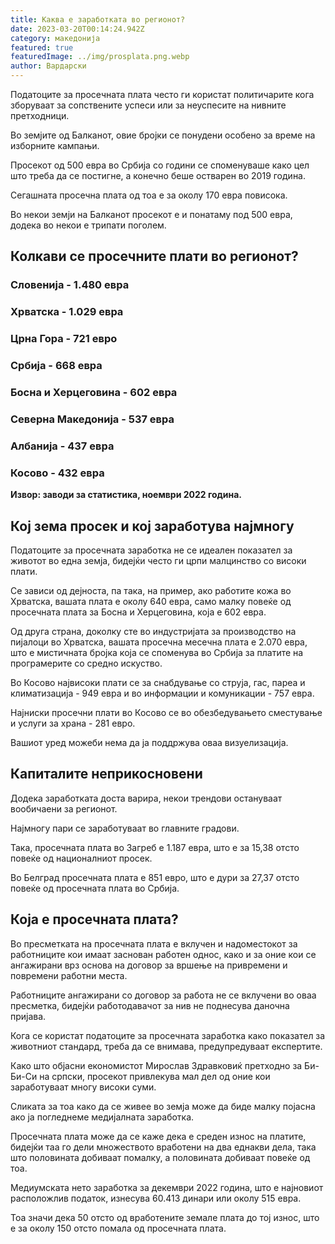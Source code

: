 ```yaml
---
title: Каква е заработката во регионот?
date: 2023-03-20T00:14:24.942Z
category: македонија
featured: true
featuredImage: ../img/prosplata.png.webp
author: Вардарски
---
```


Податоците за просечната плата често ги користат политичарите кога зборуваат за сопствените успеси или за неуспесите на нивните претходници.

Во земјите од Балканот, овие бројки се понудени особено за време на изборните кампањи.

Просекот од 500 евра во Србија со години се споменуваше како цел што треба да се постигне, а конечно беше остварен во 2019 година.

Сегашната просечна плата од тоа е за околу 170 евра повисока.

Во некои земји на Балканот просекот е и понатаму под 500 евра, додека во некои е трипати поголем.

## **Колкави се просечните плати во регионот?**

### **Словенија - 1.480 евра**

### **Хрватска - 1.029 евра**

### **Црна Гора - 721 евро**

### **Србија - 668 евра**

### **Босна и Херцеговина - 602 евра**

### **Северна Македонија - 537 евра**

### **Албанија - 437 евра**

### **Косово - 432 евра**

**Извор: заводи за статистика, ноември 2022 година.**

## Кој зема просек и кој заработува најмногу

Податоците за просечната заработка не се идеален показател за животот во една земја, бидејќи често ги црпи малцинство со високи плати.

Се зависи од дејноста, па така, на пример, ако работите кожа во Хрватска, вашата плата е околу 640 евра, само малку повеќе од просечната плата за Босна и Херцеговина, која е 602 евра.

Од друга страна, доколку сте во индустријата за производство на пијалоци во Хрватска, вашата просечна месечна плата е 2.070 евра, што е мистичната бројка која се споменува во Србија за платите на програмерите со средно искуство.

Во Косово највисоки плати се за снабдување со струја, гас, пареа и климатизација - 949 евра и во информации и комуникации - 757 евра.

Најниски просечни плати во Косово се во обезбедувањето сместување и услуги за храна - 281 евро.

Вашиот уред можеби нема да ја поддржува оваа визуелизација.

## Капиталите неприкосновени

Додека заработката доста варира, некои трендови остануваат вообичаени за регионот.

Најмногу пари се заработуваат во главните градови.

Така, просечната плата во Загреб е 1.187 евра, што е за 15,38 отсто повеќе од националниот просек.

Во Белград просечната плата е 851 евро, што е дури за 27,37 отсто повеќе од просечната плата во Србија.

## Која е просечната плата?

Во пресметката на просечната плата е вклучен и надоместокот за работниците кои имаат заснован работен однос, како и за оние кои се ангажирани врз основа на договор за вршење на привремени и повремени работни места.

Работниците ангажирани со договор за работа не се вклучени во оваа пресметка, бидејќи работодавачот за нив не поднесува даночна пријава.

Кога се користат податоците за просечната заработка како показател за животниот стандард, треба да се внимава, предупредуваат експертите.

Како што објасни економистот Мирослав Здравковиќ претходно за Би-Би-Си на српски, просекот привлекува мал дел од оние кои заработуваат многу високи суми.

Сликата за тоа како да се живее во земја може да биде малку појасна ако ја погледнеме медијалната заработка.

Просечната плата може да се каже дека е среден износ на платите, бидејќи таа го дели множеството вработени на два еднакви дела, така што половината добиваат помалку, а половината добиваат повеќе од тоа.

Медиумската нето заработка за декември 2022 година, што е најновиот расположлив податок, изнесува 60.413 динари или околу 515 евра.

Тоа значи дека 50 отсто од вработените земале плата до тој износ, што е за околу 150 отсто помала од просечната плата.
